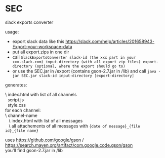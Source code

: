 # SEC
slack exports converter

usage:
* export slack data like this https://slack.com/help/articles/201658943-Export-your-workspace-data
* put all export.zips in one dir
* call `SlackExportsConverter slack-id (the xxx part in your xxx.slack.com) input-directory (with all export zip files) export-directory (optional, where the export should go to)`
* or use the SEC.jar in /export (contains gson-2.7.jar in /lib) and call `java -jar SEC.jar slack-id input-directory [export-directory]`

generates:

\ index.html with list of all channels  
&nbsp; script.js  
&nbsp; style.css  
for each channel:  
\ channel-name  
&nbsp; &nbsp;\ index.html with list of all messages  
&nbsp; &nbsp;\ all attachements of all messages with `{date of message}_{file id}_{file name}`

uses https://github.com/google/gson / https://search.maven.org/artifact/com.google.code.gson/gson  
you'll find gson-2.7.jar in /lib
